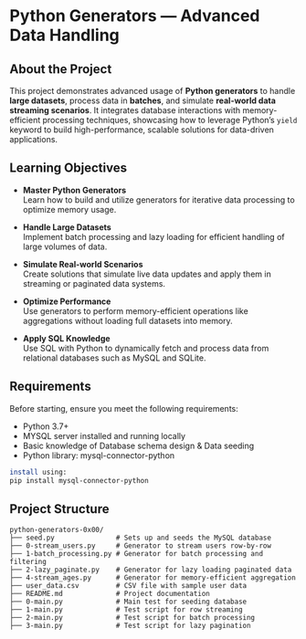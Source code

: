 # Python Generators — Advanced Data Handling

## About the Project

This project demonstrates advanced usage of **Python generators** to handle **large datasets**, process data in **batches**, and simulate **real-world data streaming scenarios**. It integrates database interactions with memory-efficient processing techniques, showcasing how to leverage Python’s `yield` keyword to build high-performance, scalable solutions for data-driven applications.


## Learning Objectives

-  **Master Python Generators**  
  Learn how to build and utilize generators for iterative data processing to optimize memory usage.

-  **Handle Large Datasets**  
  Implement batch processing and lazy loading for efficient handling of large volumes of data.

- **Simulate Real-world Scenarios**  
  Create solutions that simulate live data updates and apply them in streaming or paginated data systems.

- **Optimize Performance**  
  Use generators to perform memory-efficient operations like aggregations without loading full datasets into memory.

-  **Apply SQL Knowledge**  
  Use SQL with Python to dynamically fetch and process data from relational databases such as MySQL and SQLite.

## Requirements

Before starting, ensure you meet the following requirements:

- Python 3.7+
- MYSQL server installed and running locally
- Basic knowledge of Database schema design & Data seeding
- Python library: mysql-connector-python

```bash
install using:
pip install mysql-connector-python
```

## Project Structure

```
python-generators-0x00/
├── seed.py               # Sets up and seeds the MySQL database
├── 0-stream_users.py     # Generator to stream users row-by-row
├── 1-batch_processing.py # Generator for batch processing and filtering
├── 2-lazy_paginate.py    # Generator for lazy loading paginated data
├── 4-stream_ages.py      # Generator for memory-efficient aggregation
├── user_data.csv         # CSV file with sample user data
├── README.md             # Project documentation
├── 0-main.py             # Main test for seeding database
├── 1-main.py             # Test script for row streaming
├── 2-main.py             # Test script for batch processing
├── 3-main.py             # Test script for lazy pagination
